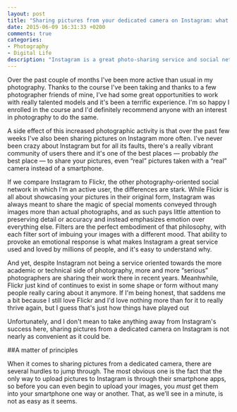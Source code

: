 ```yaml
---
layout: post
title: "Sharing pictures from your dedicated camera on Instagram: what works and what needs fixing"
date: 2015-06-09 16:31:33 +0200
comments: true
categories: 
- Photography
- Digital Life
description: "Instagram is a great photo-sharing service and social network, but it just doesn't play nice with other services."
---
```


Over the past couple of months I've been more active than usual in my photography. Thanks to the course I've been taking and thanks to a few photographer friends of mine, I've had some great opportunities to work with really talented models and it's been a terrific experience. I'm so happy I enrolled in the course and I'd definitely recommend anyone with an interest in photography to do the same.

A side effect of this increased photographic activity is that over the past few weeks I've also been sharing pictures on Instagram more often. I've never been crazy about Instagram but for all its faults, there's a really vibrant community of users there and it's one of the best places — probably _the_ best place — to share your pictures, even “real” pictures taken with a “real” camera instead of a smartphone.

If we compare Instagram to Flickr, the other photography-oriented social network in which I'm an active user, the differences are stark. While Flickr is all about showcasing your pictures in their original form, Instagram was always meant to share the magic of special moments conveyed through images more than actual photographs, and as such pays little attention to preserving detail or accuracy and instead emphasizes emotion over everything else. Filters are the perfect embodiment of that philosophy, with each filter sort of imbuing your images with a different mood. That ability to provoke an emotional response is what makes Instagram a great service used and loved by millions of people, and it's easy to understand why.

And yet, despite Instagram not being a service oriented towards the more academic or technical side of photography, more and more “serious” photographers are sharing their work there in recent years. Meanhwhile, Flickr just kind of continues to exist in some shape or form without many people really caring about it anymore. If I'm being honest, that saddens me a bit because I still love Flickr and I'd love nothing more than for it to really thrive again, but I guess that's just how things have played out

Unfortunately, and I don't mean to take anything away from Instagram's success here, sharing pictures from a dedicated camera on Instagram is not nearly as convenient as it could be.


##A matter of principles

When it comes to sharing pictures from a dedicated camera, there are several hurdles to jump through. The most obvious one is the fact that the only way to upload pictures to Instagram is through their smartphone apps, so before you can even begin to upload your images, you _must_ get them into your smartphone one way or another. That, as we’ll see in a minute, is not as easy as it seems.


